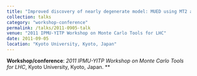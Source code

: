 ```yaml
---
title: "Improved discovery of nearly degenerate model: MUED using MT2 at the LHC"
collection: talks
category: "workshop-conference"
permalink: /talks/2011-0905-talk
venue: "2011 IPMU-YITP Workshop on Monte Carlo Tools for LHC"
date: 2011-09-05
location: "Kyoto University, Kyoto, Japan"
---
```

**Workshop/conference**: *2011 IPMU-YITP Workshop on Monte Carlo Tools for LHC*, Kyoto University, Kyoto, Japan. **


